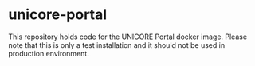# unicore-portal
This repository holds code for the UNICORE Portal docker image. Please note that this is only a test installation and it should not be used in production environment.
